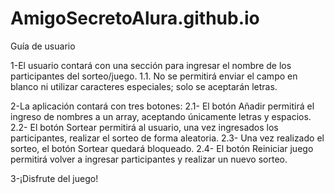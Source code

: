 # AmigoSecretoAlura.github.io
Guía de usuario

1-El usuario contará con una sección para ingresar el nombre de los participantes del sorteo/juego.
    1.1. No se permitirá enviar el campo en blanco ni utilizar caracteres especiales; solo se aceptarán letras.

2-La aplicación contará con tres botones:
    2.1- El botón Añadir permitirá el ingreso de nombres a un array, aceptando únicamente letras y espacios.
    2.2- El botón Sortear permitirá al usuario, una vez ingresados los participantes, realizar el sorteo de forma aleatoria.
    2.3- Una vez realizado el sorteo, el botón Sortear quedará bloqueado.
    2.4- El botón Reiniciar juego permitirá volver a ingresar participantes y realizar un nuevo sorteo.

3-¡Disfrute del juego!
